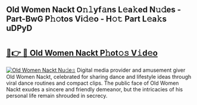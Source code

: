 ## Old Women Nackt O𝚗𝚕yf𝚊ns L𝚎a𝚔ed N𝚞𝚍es - Part-BwG P𝚑𝚘tos Vi𝚍𝚎o - H𝚘𝚝 Part L𝚎a𝚔s uDPyD

# <h2><a href="http://kfe72m.oniu.top/?m=Old+Women+Nackt">🔗👉 🔴 Old Women Nackt P𝚑ot𝚘𝚜 V𝚒d𝚎o</a></h2>

[![Old Women Nackt Nu𝚍e𝚜](https://i.imgur.com/0qMVB7G.gif)](http://kfe72m.oniu.top/?m=Old+Women+Nackt)
Digital media provider and amusement giver Old Women Nackt, celebrated for sharing dance and lifestyle ideas through viral dance routines and compact clips. The public face of Old Women Nackt exudes a sincere and friendly demeanor, but the intricacies of his personal life remain shrouded in secrecy.  

